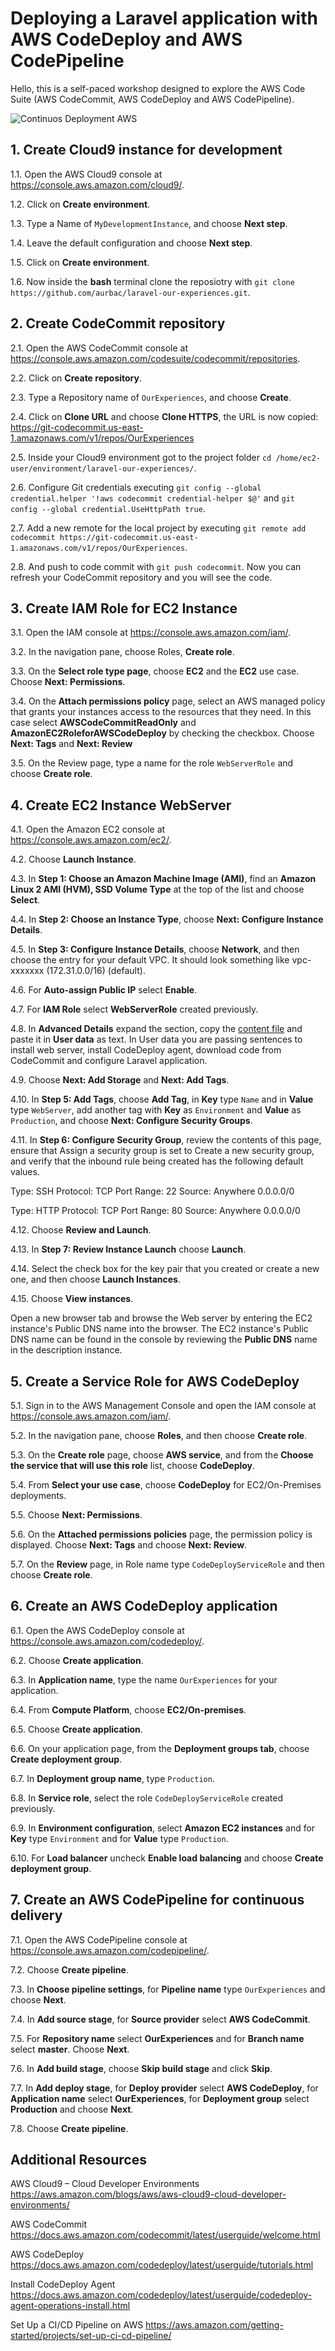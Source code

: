# Deploying a Laravel application with AWS CodeDeploy and AWS CodePipeline

Hello, this is a self-paced workshop designed to explore the AWS Code Suite (AWS CodeCommit, AWS CodeDeploy and AWS CodePipeline).

![Continuos Deployment AWS](https://github.com/aurbac/codedeploy-codepipeline-with-laravel/raw/master/images/continuos-deployment-aws.png)

## 1. Create Cloud9 instance for development

1.1\. Open the AWS Cloud9 console at https://console.aws.amazon.com/cloud9/.

1.2\. Click on **Create environment**.

1.3\. Type a Name of `MyDevelopmentInstance`, and choose **Next step**.

1.4\. Leave the default configuration and choose **Next step**.

1.5\. Click on **Create environment**.

1.6\. Now inside the **bash** terminal clone the reposiotry with `git clone https://github.com/aurbac/laravel-our-experiences.git`.

## 2. Create CodeCommit repository

2.1\. Open the AWS CodeCommit console at https://console.aws.amazon.com/codesuite/codecommit/repositories.

2.2\. Click on **Create repository**.

2.3\. Type a Repository name of `OurExperiences`, and choose **Create**.

2.4\. Click on **Clone URL** and choose **Clone HTTPS**, the URL is now copied: https://git-codecommit.us-east-1.amazonaws.com/v1/repos/OurExperiences

2.5\. Inside your Cloud9 environment got to the project folder `cd /home/ec2-user/environment/laravel-our-experiences/`.

2.6\. Configure Git credentials executing `git config --global credential.helper '!aws codecommit credential-helper $@'` and `git config --global credential.UseHttpPath true`.

2.7\. Add a new remote for the local project by executing `git remote add codecommit https://git-codecommit.us-east-1.amazonaws.com/v1/repos/OurExperiences`.

2.8\. And push to code commit with `git push codecommit`. Now you can refresh your CodeCommit repository and you will see the code.

## 3. Create IAM Role for EC2 Instance

3.1\. Open the IAM console at https://console.aws.amazon.com/iam/.

3.2\. In the navigation pane, choose Roles, **Create role**.

3.3\. On the **Select role type page**, choose **EC2** and the **EC2** use case. Choose **Next: Permissions**.

3.4\. On the **Attach permissions policy** page, select an AWS managed policy that grants your instances access to the resources that they need. In this case select **AWSCodeCommitReadOnly** and **AmazonEC2RoleforAWSCodeDeploy** by checking the checkbox. Choose **Next: Tags** and **Next: Review**

3.5\. On the Review page, type a name for the role `WebServerRole` and choose **Create role**.

## 4. Create EC2 Instance WebServer

4.1\. Open the Amazon EC2 console at https://console.aws.amazon.com/ec2/.

4.2\. Choose **Launch Instance**.

4.3\. In **Step 1: Choose an Amazon Machine Image (AMI)**, find an **Amazon Linux 2 AMI (HVM), SSD Volume Type** at the top of the list and choose **Select**.

4.4\. In **Step 2: Choose an Instance Type**, choose **Next: Configure Instance Details**.

4.5\. In **Step 3: Configure Instance Details**, choose **Network**, and then choose the entry for your default VPC. It should look something like vpc-xxxxxxx (172.31.0.0/16) (default).

4.6\. For **Auto-assign Public IP** select **Enable**.

4.7\. For **IAM Role** select **WebServerRole** created previously.

4.8\. In **Advanced Details** expand the section, copy the [content file](https://raw.githubusercontent.com/aurbac/codedeploy-codepipeline-with-laravel/master/scripts/bootstrap-codecommit.sh) and paste it in **User data** as text.
In User data you are passing sentences to install web server, install CodeDeploy agent, download code from CodeCommit and configure Laravel application.

4.9\. Choose **Next: Add Storage** and **Next: Add Tags**.

4.10\. In **Step 5: Add Tags**, choose **Add Tag**, in **Key** type `Name` and in **Value** type `WebServer`, add another tag with **Key** as `Environment` and **Value** as `Production`, and choose **Next: Configure Security Groups**.

4.11\. In **Step 6: Configure Security Group**, review the contents of this page, ensure that Assign a security group is set to Create a new security group, and verify that the inbound rule being created has the following default values.

Type: SSH
Protocol: TCP
Port Range: 22
Source: Anywhere 0.0.0.0/0

Type: HTTP
Protocol: TCP
Port Range: 80
Source: Anywhere 0.0.0.0/0

4.12\. Choose **Review and Launch**.

4.13\. In **Step 7: Review Instance Launch** choose **Launch**.

4.14\. Select the check box for the key pair that you created or create a new one, and then choose **Launch Instances**.

4.15\. Choose **View instances**.

Open a new browser tab and browse the Web server by entering the EC2 instance's Public DNS name into the browser. The EC2 instance's Public DNS name can be found in the console by reviewing the **Public DNS** name in the description instance.

## 5. Create a Service Role for AWS CodeDeploy

5.1\. Sign in to the AWS Management Console and open the IAM console at https://console.aws.amazon.com/iam/.

5.2\. In the navigation pane, choose **Roles**, and then choose **Create role**.

5.3\. On the **Create role** page, choose **AWS service**, and from the **Choose the service that will use this role** list, choose **CodeDeploy**.

5.4\. From **Select your use case**, choose **CodeDeploy** for EC2/On-Premises deployments.

5.5\. Choose **Next: Permissions**.

5.6\. On the **Attached permissions policies** page, the permission policy is displayed. Choose **Next: Tags** and choose **Next: Review**.

5.7\. On the **Review** page, in Role name type `CodeDeployServiceRole` and then choose **Create role**.

## 6. Create an AWS CodeDeploy application

6.1\. Open the AWS CodeDeploy console at https://console.aws.amazon.com/codedeploy/.

6.2\. Choose **Create application**.

6.3\. In **Application name**, type the name `OurExperiences` for your application.

6.4\. From **Compute Platform**, choose **EC2/On-premises**.

6.5\. Choose **Create application**.

6.6\. On your application page, from the **Deployment groups tab**, choose **Create deployment group**.

6.7\. In **Deployment group name**, type `Production`.

6.8\. In **Service role**, select the role `CodeDeployServiceRole` created previously.

6.9\. In **Environment configuration**, select **Amazon EC2 instances** and for **Key** type `Environment` and for **Value** type `Production`.

6.10\. For **Load balancer** uncheck **Enable load balancing** and choose **Create deployment group**.

## 7. Create an AWS CodePipeline for continuous delivery

7.1\. Open the AWS CodePipeline console at https://console.aws.amazon.com/codepipeline/.

7.2\. Choose **Create pipeline**.

7.3\. In **Choose pipeline settings**, for **Pipeline name** type `OurExperiences` and choose **Next**.

7.4\. In **Add source stage**, for **Source provider** select **AWS CodeCommit**.

7.5\. For **Repository name** select **OurExperiences** and for **Branch name** select **master**. Choose **Next**.

7.6\. In **Add build stage**, choose **Skip build stage** and click **Skip**.

7.7\. In **Add deploy stage**, for **Deploy provider** select **AWS CodeDeploy**, for **Application name** select **OurExperiences**, for **Deployment group** select **Production** and choose **Next**.

7.8\. Choose **Create pipeline**.

## Additional Resources

AWS Cloud9 – Cloud Developer Environments https://aws.amazon.com/blogs/aws/aws-cloud9-cloud-developer-environments/

AWS CodeCommit https://docs.aws.amazon.com/codecommit/latest/userguide/welcome.html

AWS CodeDeploy https://docs.aws.amazon.com/codedeploy/latest/userguide/tutorials.html

Install CodeDeploy Agent https://docs.aws.amazon.com/codedeploy/latest/userguide/codedeploy-agent-operations-install.html

Set Up a CI/CD Pipeline on AWS https://aws.amazon.com/getting-started/projects/set-up-ci-cd-pipeline/